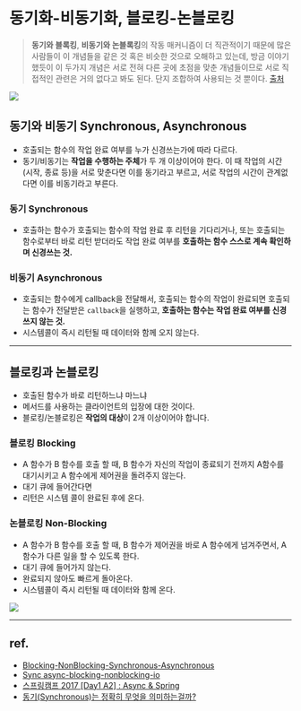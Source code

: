 # 동기화-비동기화, 블로킹-논블로킹

> **동기와 블록킹**, **비동기와 논블록킹**의 작동 매커니즘이 더 직관적이기 때문에 많은 사람들이 이 개념들을 같은 것 혹은 비슷한 것으로 오해하고 있는데, 방금 이야기 했듯이 이 두가지 개념은 서로 전혀 다른 곳에 초점을 맞춘 개념들이므로 서로 직접적인 관련은 거의 없다고 봐도 된다. 단지 조합하여 사용되는 것 뿐이다. [출처](https://evan-moon.github.io/2019/09/19/sync-async-blocking-non-blocking/#%EB%8F%99%EA%B8%B0-%EB%B0%A9%EC%8B%9D--%EB%85%BC%EB%B8%94%EB%A1%9D%ED%82%B9-%EB%B0%A9%EC%8B%9D)

![](https://img1.daumcdn.net/thumb/R1280x0/?scode=mtistory2&fname=https%3A%2F%2Fblog.kakaocdn.net%2Fdn%2FbfvMag%2FbtrZ7G8udRs%2F3onkMkDDXy80wbN1OlHlHk%2Fimg.png)

## **동기와 비동기 Synchronous, Asynchronous**

-   호출되는 함수의 작업 완료 여부를 누가 신경쓰는가에 따라 다르다.
-   동기/비동기는 **작업을 수행하는 주체**가 두 개 이상이어야 한다. 이 때 작업의 시간(시작, 종료 등)을 서로 맞춘다면 이를 동기라고 부르고, 서로 작업의 시간이 관계없다면 이를 비동기라고 부른다.

### **동기 Synchronous**

-   호출하는 함수가 호출되는 함수의 작업 완료 후 리턴을 기다리거나, 또는 호출되는 함수로부터 바로 리턴 받더라도 작업 완료 여부를 **호출하는 함수 스스로 계속 확인하며 신경쓰는 것.**

### **비동기 Asynchronous**

-   호출되는 함수에게 callback을 전달해서, 호출되는 함수의 작업이 완료되면 호출되는 함수가 전달받은 `callback`을 실행하고, **호출하는 함수는 작업 완료 여부를 신경쓰지 않는 것.**
-   시스템콜이 즉시 리턴될 때 데이터와 함께 오지 않는다.

---

## **블로킹과 논블로킹**

-   호출된 함수가 바로 리턴하느냐 마느냐
-   메서드를 사용하는 클라이언트의 입장에 대한 것이다.
-   블로킹/논블로킹은 **작업의 대상**이 2개 이상이어야 합니다. 

### **블로킹 Blocking**

-   A 함수가 B 함수를 호출 할 때, B 함수가 자신의 작업이 종료되기 전까지 A함수를 대기시키고 A 함수에게 제어권을 돌려주지 않는다.
-   대기 큐에 들어간다면
-   리턴은 시스템 콜이 완료된 후에 온다.

### **논블로킹 Non-Blocking**

-   A 함수가 B 함수를 호출 할 때, B 함수가 제어권을 바로 A 함수에게 넘겨주면서, A 함수가 다른 일을 할 수 있도록 한다.
-   대기 큐에 들어가지 않는다.
-   완료되지 않아도 빠르게 돌아온다.
-   시스템콜이 즉시 리턴될 때 데이터와 함께 온다.

![](https://img1.daumcdn.net/thumb/R1280x0/?scode=mtistory2&fname=https%3A%2F%2Fblog.kakaocdn.net%2Fdn%2FvtzwN%2FbtrZYRXUF7j%2FRnLsCZVt6eVFEMvZ96EsS1%2Fimg.png)

---

## **ref.**

-   [Blocking-NonBlocking-Synchronous-Asynchronous](http://homoefficio.github.io/2017/02/19/Blocking-NonBlocking-Synchronous-Asynchronous/)
-   [Sync async-blocking-nonblocking-io](https://www.slideshare.net/unitimes/sync-asyncblockingnonblockingio)
-   [스프링캠프 2017 \[Day1 A2\] : Async & Spring](https://youtu.be/HKlUvCv9hvA)
-   [동기(Synchronous)는 정확히 무엇을 의미하는걸까?](https://evan-moon.github.io/2019/09/19/sync-async-blocking-non-blocking/#%EB%8F%99%EA%B8%B0-%EB%B0%A9%EC%8B%9D--%EB%85%BC%EB%B8%94%EB%A1%9D%ED%82%B9-%EB%B0%A9%EC%8B%9D)